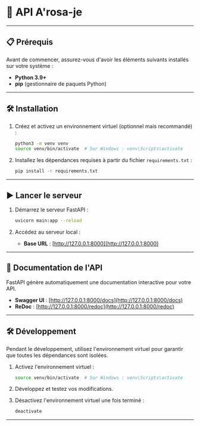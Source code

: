 
# 🚀 API A'rosa-je

---

## 📋 Prérequis

Avant de commencer, assurez-vous d'avoir les éléments suivants installés sur votre système :

- **Python 3.9+**
- **pip** (gestionnaire de paquets Python)

---

## 🛠️ Installation

1. Créez et activez un environnement virtuel (optionnel mais recommandé) :
   ```bash
   python3 -m venv venv
   source venv/bin/activate  # Sur Windows : venv\Scripts\activate
   ```

2. Installez les dépendances requises à partir du fichier `requirements.txt` :
   ```bash
   pip install -r requirements.txt
   ```

---

## ▶️ Lancer le serveur

1. Démarrez le serveur FastAPI :
   ```bash
   uvicorn main:app --reload
   ```

2. Accédez au serveur local :
   - **Base URL** : [http://127.0.0.1:8000](http://127.0.0.1:8000)

---

## 📖 Documentation de l'API

FastAPI génère automatiquement une documentation interactive pour votre API.

- **Swagger UI** : [http://127.0.0.1:8000/docs](http://127.0.0.1:8000/docs)
- **ReDoc** : [http://127.0.0.1:8000/redoc](http://127.0.0.1:8000/redoc)

---

## 🛠️ Développement

Pendant le développement, utilisez l'environnement virtuel pour garantir que toutes les dépendances sont isolées.

1. Activez l'environnement virtuel :
   ```bash
   source venv/bin/activate  # Sur Windows : venv\Scripts\activate
   ```

2. Développez et testez vos modifications.

3. Désactivez l'environnement virtuel une fois terminé :
   ```bash
   deactivate
   ```

---
